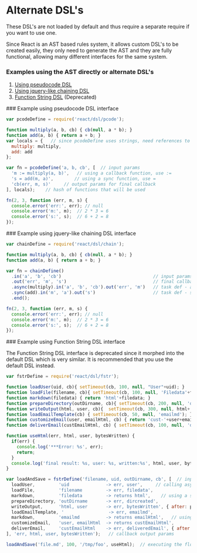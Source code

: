 # Alternate DSL's

These DSL's are not loaded by default and thus require a separate require if you want to use one.

Since React is an AST based rules system, it allows custom DSL's to be created easily, they only need to generate the AST and they are fully functional, allowing many different interfaces for the same system.


### Examples using the AST directly or alternate DSL's


 1. [Using pseudocode DSL](#pcode)
 2. [Using jquery-like chaining DSL](#chain)
 3. [Function String DSL](#fstr)  (Deprecated)


<a name="pcode"/>
### Example using pseudocode DSL interface

```javascript
var pcodeDefine = require('react/dsl/pcode');

function multiply(a, b, cb) { cb(null, a * b); }
function add(a, b) { return a + b; }
var locals = {   // since pcodeDefine uses strings, need references to functions passed into react
  multiply: multiply,
  add: add
};

var fn = pcodeDefine('a, b, cb', [  // input params
  'm := multiply(a, b)',   // using a callback function, use :=
  's = add(m, a)',        // using a sync function, use =
  'cb(err, m, s)'     // output params for final callback
], locals);    // hash of functions that will be used

fn(2, 3, function (err, m, s) {
  console.error('err:', err); // null
  console.error('m:', m);  // 2 * 3 = 6
  console.error('s:', s);  // 6 + 2 = 8
});
```

<a name="chain"/>
### Example using jquery-like chaining DSL interface

```javascript
var chainDefine = require('react/dsl/chain');

function multiply(a, b, cb) { cb(null, a * b); }
function add(a, b) { return a + b; }

var fn = chainDefine()
  .in('a', 'b', 'cb')                                   // input params
  .out('err', 'm', 's')                                 // final callback output params
  .async(multiply).in('a', 'b', 'cb').out('err', 'm')   // task def - async fn, in params, callback out params
  .sync(add).in('m', 'a').out('s')                      // task def - sync fn, in params, return value
  .end();

fn(2, 3, function (err, m, s) {
  console.error('err:', err); // null
  console.error('m:', m);  // 2 * 3 = 6
  console.error('s:', s);  // 6 + 2 = 8
});
```

<a name="fstr"/>
### Example using Function String DSL interface

The Function String DSL interface is deprecated since it morphed into the default DSL which is very similar. It is recommended that you use the default DSL instead.

```javascript
var fstrDefine = require('react/dsl/fstr');

function loadUser(uid, cb){ setTimeout(cb, 100, null, "User"+uid); }
function loadFile(filename, cb){ setTimeout(cb, 100, null, 'Filedata'+filename); }
function markdown(filedata) { return 'html'+filedata; }
function prepareDirectory(outDirname, cb){ setTimeout(cb, 200, null, 'dircreated-'+outDirname); }
function writeOutput(html, user, cb){  setTimeout(cb, 300, null, html+'_bytesWritten'); }
function loadEmailTemplate(cb) { setTimeout(cb, 50, null, 'emailmd'); }
function customizeEmail(user, emailHtml, cb) { return 'cust-'+user+emailHtml; }
function deliverEmail(custEmailHtml, cb) { setTimeout(cb, 100, null, 'delivered-'+custEmailHtml); }

function useHtml(err, html, user, bytesWritten) {
  if(err) {
    console.log('***Error: %s', err);
    return;
  }
  console.log('final result: %s, user: %s, written:%s', html, user, bytesWritten);
}

var loadAndSave = fstrDefine('filename, uid, outDirname, cb', [  // input params
  loadUser,         'uid              -> err, user',     // calling async fn loadUser with uid, callback is called with err and user
  loadFile,         'filename         -> err, filedata',
  markdown,         'filedata         -> returns html',    // using a sync function
  prepareDirectory, 'outDirname       -> err, dircreated',
  writeOutput,      'html, user       -> err, bytesWritten', { after: prepareDirectory },  // only after prepareDirectory done
  loadEmailTemplate, '                 -> err, emailmd',
  markdown,         'emailmd          -> returns emailHtml',   // using a sync function
  customizeEmail,   'user, emailHtml  -> returns custEmailHtml',
  deliverEmail,     'custEmailHtml    -> err, deliveredEmail', { after: writeOutput }  // only after writeOutput is done
], 'err, html, user, bytesWritten');   // callback output params

loadAndSave('file.md', 100, '/tmp/foo', useHtml);  // executing the flow
```
